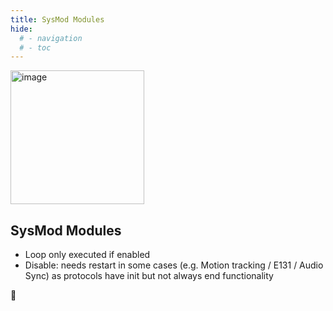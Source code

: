 ```yaml
---
title: SysMod Modules
hide:
  # - navigation
  # - toc
---
```


<img width="214" alt="image" src="https://github.com/user-attachments/assets/ac922451-eff4-4d30-a8b7-56190c8dab0b">

## SysMod Modules

* Loop only executed if enabled
* Disable: needs restart in some cases (e.g. Motion tracking / E131 / Audio Sync) as protocols have init but not always end functionality

🚧
